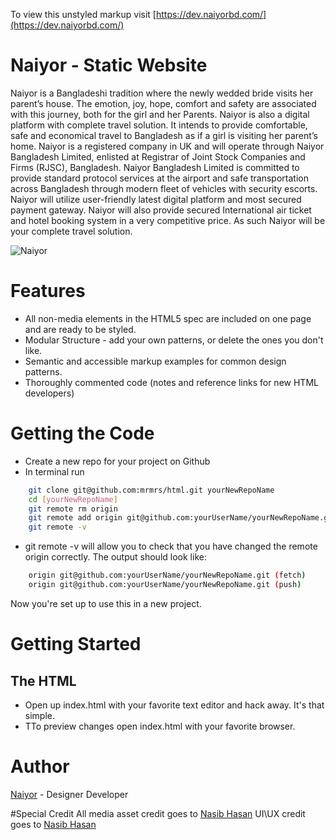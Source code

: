 To view this unstyled markup visit [https://dev.naiyorbd.com/](https://dev.naiyorbd.com/)

# Naiyor - Static  Website

Naiyor is a Bangladeshi tradition where the newly wedded bride visits her parent’s house. The emotion, joy, hope, comfort and safety are associated with this journey, both for the girl and her Parents. Naiyor is also a digital platform with complete travel solution. It intends to provide comfortable, safe and economical travel to Bangladesh as if a girl is visiting her parent’s home. Naiyor is a registered company in UK and will operate through Naiyor Bangladesh Limited, enlisted at Registrar of Joint Stock Companies and Firms (RJSC), Bangladesh. Naiyor Bangladesh Limited is committed to provide standard protocol services at the airport and safe transportation across Bangladesh through modern fleet of vehicles with security escorts. Naiyor will utilize user-friendly latest digital platform and most secured payment gateway. Naiyor will also provide secured International air ticket and hotel booking system in a very competitive price. As such Naiyor will be your complete travel solution. 

![Naiyor](https://user-images.githubusercontent.com/33959275/167316662-47f60f3a-40af-48ec-93a7-06b6d474a9f6.png)

# Features

* All non-media elements in the HTML5 spec are included on one page and are ready to be styled.
* Modular Structure - add your own patterns, or delete the ones you don't like.
* Semantic and accessible markup examples for common design patterns.
* Thoroughly commented code (notes and reference links for new HTML developers)

# Getting the Code

* Create a new repo for your project on Github
* In terminal run
```bash
    git clone git@github.com:mrmrs/html.git yourNewRepoName
    cd [yourNewRepoName]
    git remote rm origin
    git remote add origin git@github.com:yourUserName/yourNewRepoName.git
    git remote -v
```

* git remote -v will allow you to check that you have changed the remote origin correctly. The output should look like:
```bash
    origin git@github.com:yourUserName/yourNewRepoName.git (fetch)
    origin git@github.com:yourUserName/yourNewRepoName.git (push)
```

Now you're set up to use this in a new project.

# Getting Started

## The HTML
* Open up index.html with your favorite text editor and hack away. It's that simple.
* TTo preview changes open index.html with your favorite browser.

# Author
[Naiyor](https://dev.naiyorbd.com/) - Designer Developer

#Special Credit
All media asset credit goes to [ Nasib Hasan](https://www.facebook.com/Nasibbbbbb)
UI\UX credit goes to [ Nasib Hasan](https://www.facebook.com/Nasibbbbbb)

